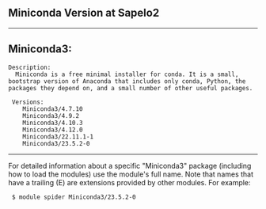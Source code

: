 ## Miniconda Version at Sapelo2
-----------------------------------------------------------------------------------------------------------------------------------------------------------------------------------------------------------------------------------------------------------------------------------------------
  Miniconda3:
-----------------------------------------------------------------------------------------------------------------------------------------------------------------------------------------------------------------------------------------------------------------------------------------------
    Description:
      Miniconda is a free minimal installer for conda. It is a small, bootstrap version of Anaconda that includes only conda, Python, the packages they depend on, and a small number of other useful packages.

     Versions:
        Miniconda3/4.7.10
        Miniconda3/4.9.2
        Miniconda3/4.10.3
        Miniconda3/4.12.0
        Miniconda3/22.11.1-1
        Miniconda3/23.5.2-0

-----------------------------------------------------------------------------------------------------------------------------------------------------------------------------------------------------------------------------------------------------------------------------------------------
  For detailed information about a specific "Miniconda3" package (including how to load the modules) use the module's full name.
  Note that names that have a trailing (E) are extensions provided by other modules.
  For example:

     $ module spider Miniconda3/23.5.2-0
